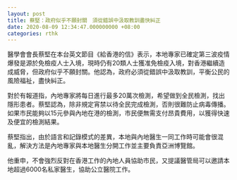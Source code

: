 ```yaml
---
layout: post
title: 蔡堅：政府似乎不願封關　須從錯誤中汲取教訓盡快糾正
date: 2020-08-09 12:34:47.000000000 +08:00
categories: rthk
---
```


醫學會會長蔡堅在本台英文節目《給香港的信》表示，本地專家已確定第三波疫情爆發是源於免檢疫人士入境，現時仍有20類人士獲准免檢疫入境，對香港繼續造成威脅，但政府似乎不願封關。他認為，政府必須從錯誤中汲取教訓，平衡公民的風險福祉，盡快糾正。

對於有報道指，內地專家將每日進行最多20​萬次檢測，希望做到全民檢測，找出隱形患者。蔡堅認為，除非規定宵禁以待全民完成檢測，否則很難防止病毒傳播。如果市民能夠以15元參與內地在港的檢測，市民便無需支付昂貴費用，以獲得快速及便宜的檢測結果。

蔡堅指出，由於語言和記錄模式的差異，本地與內地醫生一同工作時可能會很混亂，解決方法是內地專家與本地醫生分開工作並主要負責亞洲博覽館。

他重申，不會強烈反對在香港工作的內地人員協助市民，又提議醫管局可以邀請本地超過6000名私家醫生，協助公立醫院工作。
